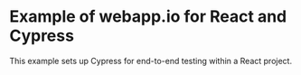 # Example of webapp.io for React and Cypress

This example sets up Cypress for end-to-end testing within a React project.
